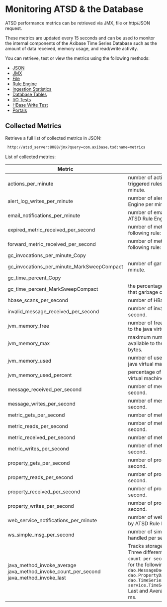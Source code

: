 # Monitoring ATSD & the Database

ATSD performance metrics can be retrieved via JMX, file or http/JSON
request.

These metrics are updated every 15 seconds and can be used to monitor
the internal components of the Axibase Time Series Database such as the
amount of data received, memory usage, and read/write activity.

You can retrieve, test or view the metrics using the following methods:

-   [JSON](monitoring-metrics/json.md "ATSD Metrics – JSON")
-   [JMX](monitoring-metrics/jmx.md "ATSD Metrics – JMX")
-   [File](monitoring-metrics/json.md  "ATSD Metrics – File")
-   [Rule
    Engine](monitoring-metrics/json.md  "ATSD Metrics – Rule Engine")
-   [Ingestion
    Statistics](monitoring-metrics/json.md  "ATSD Metrics – Ingestion Statistics")
-   [Database
    Tables](monitoring-metrics/json.md  "ATSD Metrics – Database Tables")
-   [I/O
    Tests](monitoring-metrics/json.md  "ATSD Metrics – I/O Tests")
-   [HBase Write
    Test](monitoring-metrics/json.md  "ATSD Metrics – HBase Write Test")
-   [Portals](monitoring-metrics/json.md  "ATSD Metrics – Portals")

## Collected Metrics

Retrieve a full list of collected metrics in JSON:

```sh
 http://atsd_server:8088/jmx?query=com.axibase.tsd:name=metrics           
```

List of collected metrics:

| Metric | Description |
| --- | --- |
| actions_per_minute | number of actions taken (based on triggered rules) by ATSD Rule Engine per minute. |
| alert_log_writes_per_minute | number of alerts raised by ATSD Rule Engine per minute. |
| email_notifications_per_minute | number of email notifications sent by ATSD Rule Engine per minute. |
| expired_metric_received_per_second | number of metrics that satisfy the following rule: `now - timestamp > 1 hour` |
| forward_metric_received_per_second | number of metrics that satisfy the following rule: `timestamp - now > 1 hour` |
| gc_invocations_per_minute_Copy
gc_invocations_per_minute_MarkSweepCompact | number of garbage collection calls per minute. |
| gc_time_percent_Copy
gc_time_percent_MarkSweepCompact | the percentage of time in between calls that garbage collection took. |
| hbase_scans_per_second | number of HBase searches per second. |
| invalid_message_received_per_second | number of invalid messages received per second. |
| jvm_memory_free | number of free memory bytes available to the java virtual machine. |
| jvm_memory_max | maximum number of memory space available to the java virtual machine, in bytes. |
| jvm_memory_used | number of used memory bytes by the java virtual machine. |
| jvm_memory_used_percent | percentage of memory used by the java virtual machine. |
| message_received_per_second | number of messages received per second. |
| message_writes_per_second | number of messages stored on disk per second. |
| metric_gets_per_second | number of metrics retrieved per second. |
| metric_reads_per_second | number of metrics read from disk per second. |
| metric_received_per_second | number of metrics received per second. |
| metric_writes_per_second | number of metrics stored on disk per second. |
| property_gets_per_second | number of properties retrieved per second. |
| property_reads_per_second | number of properties read from disk per second. |
| property_received_per_second | number of properties received per second. |
| property_writes_per_second | number of properties stored on disk per second. |
| web_service_notifications_per_minute | number of web service notifications sent by ATSD Rule Engine per minute. |
| ws_simple_msg_per_second | number of simple web socket messages handled per second. |
| java_method_invoke_average java_method_invoke_count_per_second java_method_invoke_last | Tracks storage performance methods. Three different aggregations, `average`, `count per second` and `last`, are collected for the following methods: `dao.MessageDaoImpl.putBatch` `dao.PropertyDaoImpl.search` `dao.TimeSeriesDaoImpl.putBatch` `service.TimeSeriesServiceImpl.putBatch` Last and Average are collected as time in ms. |